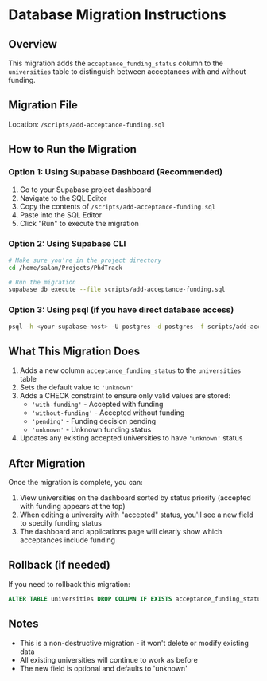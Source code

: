 # Database Migration Instructions

## Overview
This migration adds the `acceptance_funding_status` column to the `universities` table to distinguish between acceptances with and without funding.

## Migration File
Location: `/scripts/add-acceptance-funding.sql`

## How to Run the Migration

### Option 1: Using Supabase Dashboard (Recommended)
1. Go to your Supabase project dashboard
2. Navigate to the SQL Editor
3. Copy the contents of `/scripts/add-acceptance-funding.sql`
4. Paste into the SQL Editor
5. Click "Run" to execute the migration

### Option 2: Using Supabase CLI
```bash
# Make sure you're in the project directory
cd /home/salam/Projects/PhdTrack

# Run the migration
supabase db execute --file scripts/add-acceptance-funding.sql
```

### Option 3: Using psql (if you have direct database access)
```bash
psql -h <your-supabase-host> -U postgres -d postgres -f scripts/add-acceptance-funding.sql
```

## What This Migration Does
1. Adds a new column `acceptance_funding_status` to the `universities` table
2. Sets the default value to `'unknown'`
3. Adds a CHECK constraint to ensure only valid values are stored:
   - `'with-funding'` - Accepted with funding
   - `'without-funding'` - Accepted without funding
   - `'pending'` - Funding decision pending
   - `'unknown'` - Unknown funding status
4. Updates any existing accepted universities to have `'unknown'` status

## After Migration
Once the migration is complete, you can:
1. View universities on the dashboard sorted by status priority (accepted with funding appears at the top)
2. When editing a university with "accepted" status, you'll see a new field to specify funding status
3. The dashboard and applications page will clearly show which acceptances include funding

## Rollback (if needed)
If you need to rollback this migration:
```sql
ALTER TABLE universities DROP COLUMN IF EXISTS acceptance_funding_status;
```

## Notes
- This is a non-destructive migration - it won't delete or modify existing data
- All existing universities will continue to work as before
- The new field is optional and defaults to 'unknown'
